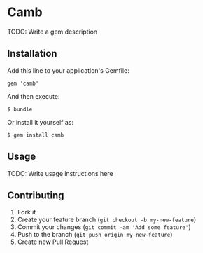 # Camb

TODO: Write a gem description

## Installation

Add this line to your application's Gemfile:

    gem 'camb'

And then execute:

    $ bundle

Or install it yourself as:

    $ gem install camb

## Usage

TODO: Write usage instructions here

## Contributing

1. Fork it
2. Create your feature branch (`git checkout -b my-new-feature`)
3. Commit your changes (`git commit -am 'Add some feature'`)
4. Push to the branch (`git push origin my-new-feature`)
5. Create new Pull Request
